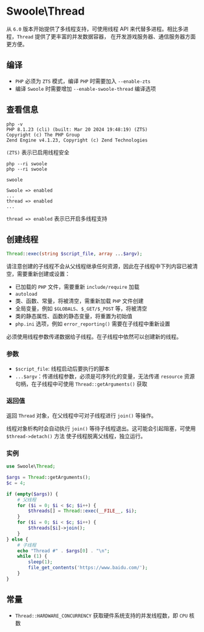 # Swoole\Thread

从 `6.0` 版本开始提供了多线程支持，可使用线程 API 来代替多进程。相比多进程，`Thread` 提供了更丰富的并发数据容器，
在开发游戏服务器、通信服务器方面更方便。

## 编译
- `PHP` 必须为 `ZTS` 模式，编译 `PHP` 时需要加入 `--enable-zts`
- 编译 `Swoole` 时需要增加 `--enable-swoole-thread` 编译选项

## 查看信息

```shell
php -v
PHP 8.1.23 (cli) (built: Mar 20 2024 19:48:19) (ZTS)
Copyright (c) The PHP Group
Zend Engine v4.1.23, Copyright (c) Zend Technologies
```

`(ZTS)` 表示已启用线程安全

```shell
php --ri swoole
php --ri swoole

swoole

Swoole => enabled
...
thread => enabled
...
```

`thread => enabled` 表示已开启多线程支持

## 创建线程

```php
Thread::exec(string $script_file, array ...$argv);
```

请注意创建的子线程不会从父线程继承任何资源，因此在子线程中下列内容已被清空，需要重新创建或设置：
- 已加载的 `PHP` 文件，需要重新 `include/require` 加载
- `autoload`
- 类、函数、常量，将被清空，需重新加载 `PHP` 文件创建
- 全局变量，例如 `$GLOBALS`、`$_GET/$_POST` 等，将被清空
- 类的静态属性、函数的静态变量，将重置为初始值
- `php.ini` 选项，例如 `error_reporting()` 需要在子线程中重新设置

必须使用线程参数传递数据给子线程。在子线程中依然可以创建新的线程。

### 参数
- `$script_file`: 线程启动后要执行的脚本
- `...$argv`：传递线程参数，必须是可序列化的变量，无法传递 `resource` 资源句柄，在子线程中可使用 `Thread::getArguments()` 获取

### 返回值
返回 `Thread` 对象，在父线程中可对子线程进行 `join()` 等操作。

线程对象析构时会自动执行 `join()` 等待子线程退出。这可能会引起阻塞，可使用 `$thread->detach()` 方法
使子线程脱离父线程，独立运行。


### 实例
```php
use Swoole\Thread;

$args = Thread::getArguments();
$c = 4;

if (empty($args)) {
    # 父线程
    for ($i = 0; $i < $c; $i++) {
        $threads[] = Thread::exec(__FILE__, $i);
    }
    for ($i = 0; $i < $c; $i++) {
        $threads[$i]->join();
    }
} else {
    # 子线程
    echo "Thread #" . $args[0] . "\n";
    while (1) {
        sleep(1);
        file_get_contents('https://www.baidu.com/');
    }
}
```


## 常量
- `Thread::HARDWARE_CONCURRENCY` 获取硬件系统支持的并发线程数，即 `CPU` 核数
